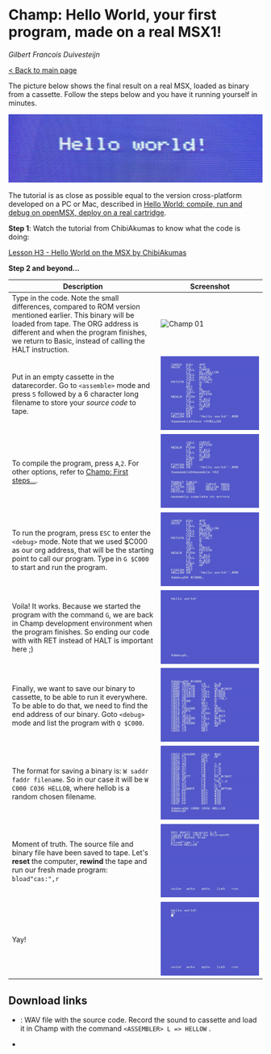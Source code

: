 # Champ: Hello World, your first program, made on a real MSX1!

_Gilbert Francois Duivesteijn_

[< Back to main page](https://gilbertfrancois.github.io/index.html)



The picture below shows the final result on a real MSX, loaded as binary from a cassette. Follow the steps below and you have it running yourself in minutes.

![Header](01_helloworld_title01.jpg)



The tutorial is as close as possible equal to the version cross-platform developed on a PC or Mac, described in [Hello World: compile, run and debug on openMSX, deploy on a real cartridge](01_helloworld_openmsx.html).



**Step 1**: Watch the tutorial from ChibiAkumas to know what the code is doing:

[Lesson H3 - Hello World on the MSX by ChibiAkumas](https://www.chibiakumas.com/z80/helloworld.php#LessonH3)



**Step 2 and beyond...**

| Description                                                  | Screenshot                                                   |
| ------------------------------------------------------------ | ------------------------------------------------------------ |
| Type in the code. Note the small differences, compared to ROM version mentioned earlier. This binary will be loaded from tape. The ORG address is different and when the program finishes, we return to Basic, instead of calling the HALT instruction. | ![Champ 01](/Users/gilbert/Development/git/gilbertfrancois.github.io/03_champ000listing.png) |
| Put in an empty cassette in the datarecorder. Go to `<assemble>` mode and press `S` followed by a 6 character long filename to store your *source code* to tape. | ![Champ 02](03_champ202.png)                                 |
| To compile the program, press `A`,`2`. For other options, refer to [Champ: First steps...](03_champ_1.html). | ![Champ 02](03_champ203.png)                                 |
| To run the program, press `ESC` to enter the `<debug>` mode. Note that we used $C000 as our org address, that will be the starting point to call our program. Type in `G $C000` to start and run the program. | ![Champ 02](03_champ204.png)                                 |
| Voila! It works. Because we started the program with the command `G`, we are back in Champ development environment when the program finishes. So ending our code with with RET instead of HALT is important here ;) | ![Champ 02](03_champ205.png)                                 |
| Finally, we want to save our binary to cassette, to be able to run it everywhere. To be able to do that, we need to find the end  address of our binary. Goto `<debug>` mode and list the program with `Q $C000`. | ![Champ 02](03_champ206.png)                                 |
| The format for saving a binary is: `W saddr faddr filename`. So in our case it will be `W C000 C036 HELLOB`, where hellob is a random chosen filename. | ![Champ 02](03_champ207.png)                                 |
| Moment of truth. The source file and binary file have been saved to tape. Let's **reset** the computer, **rewind** the tape and run our fresh made program: `bload"cas:",r` | ![Champ 02](03_champ208.png)                                 |
| Yay!                                                         | ![Champ 02](03_champ209.png)                                 |

## Download links

- [](): WAV file with the source code. Record the sound to cassette and load it in Champ with the command `<ASSEMBLER> L => HELLOW` .

- 
